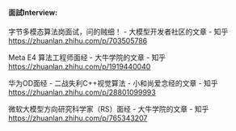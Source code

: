 


#### 面試Interview:


字节多模态算法岗面试，问的贼细！ - 大模型开发者社区的文章 - 知乎
https://zhuanlan.zhihu.com/p/703505786


Meta E4 算法工程师面经 - 大牛学院的文章 - 知乎
https://zhuanlan.zhihu.com/p/1919440040

华为OD面经 - 二战失利C++视觉算法 - 小和尚爱念经的文章 - 知乎
https://zhuanlan.zhihu.com/p/28801099993

微软大模型方向研究科学家（RS）面经 - 大牛学院的文章 - 知乎
https://zhuanlan.zhihu.com/p/765343207